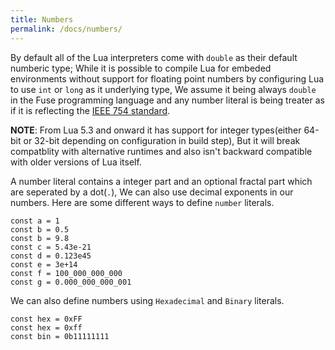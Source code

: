 ```yaml
---
title: Numbers
permalink: /docs/numbers/
---
```


By default all of the Lua interpreters come with `double` as their default numberic type; While it is possible to compile Lua for embeded environments without support for floating point numbers by configuring Lua to use `int` or `long` as it underlying type, We assume it being always `double` in the Fuse programming language and any number literal is being treater as if it is reflecting the [IEEE 754 standard](https://en.wikipedia.org/wiki/IEEE_754).

__NOTE__: From Lua 5.3 and onward it has support for integer types(either 64-bit or 32-bit depending on configuration in build step), But it will break compatblity with alternative runtimes and also isn't backward compatible with older versions of Lua itself.

A number literal contains a integer part and an optional fractal part which are seperated by a dot(`.`), We can also use decimal exponents in our numbers.
Here are some different ways to define `number` literals.

```fuse
const a = 1
const b = 0.5
const b = 9.8
const c = 5.43e-21
const d = 0.123e45
const e = 3e+14
const f = 100_000_000_000
const g = 0.000_000_000_001
```

We can also define numbers using `Hexadecimal` and `Binary` literals.

```fuse
const hex = 0xFF
const hex = 0xff
const bin = 0b11111111
```
